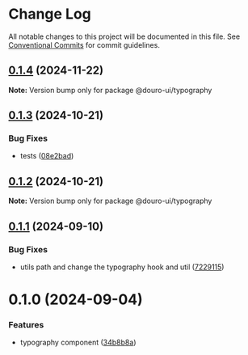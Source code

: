 # Change Log

All notable changes to this project will be documented in this file.
See [Conventional Commits](https://conventionalcommits.org) for commit guidelines.

## [0.1.4](https://github.com/Douro-ui/design-system/compare/@douro-ui/typography@0.1.3...@douro-ui/typography@0.1.4) (2024-11-22)

**Note:** Version bump only for package @douro-ui/typography

## [0.1.3](https://github.com/Douro-ui/design-system/compare/@douro-ui/typography@0.1.2...@douro-ui/typography@0.1.3) (2024-10-21)

### Bug Fixes

- tests ([08e2bad](https://github.com/Douro-ui/design-system/commit/08e2bad07fcebdf8f765123b5d145ed8b3b44fc7))

## [0.1.2](https://github.com/Douro-ui/design-system/compare/@douro-ui/typography@0.1.1...@douro-ui/typography@0.1.2) (2024-10-21)

**Note:** Version bump only for package @douro-ui/typography

## [0.1.1](https://github.com/Douro-ui/design-system/compare/@douro-ui/typography@0.1.0...@douro-ui/typography@0.1.1) (2024-09-10)

### Bug Fixes

- utils path and change the typography hook and util ([7229115](https://github.com/Douro-ui/design-system/commit/7229115a01517815fcf1e3d628a88bb5d1991dd5))

# 0.1.0 (2024-09-04)

### Features

- typography component ([34b8b8a](https://github.com/Douro-ui/design-system/commit/34b8b8a4b439e6f510affca75f60b7c6052228ca))
